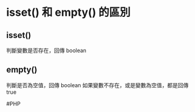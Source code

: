 # isset() 和 empty() 的區別
## isset()
判斷變數是否存在，回傳 boolean


## empty()
判斷是否為空值，回傳 boolean
如果變數不存在，或是變數為空值，都是回傳 true


#PHP 
